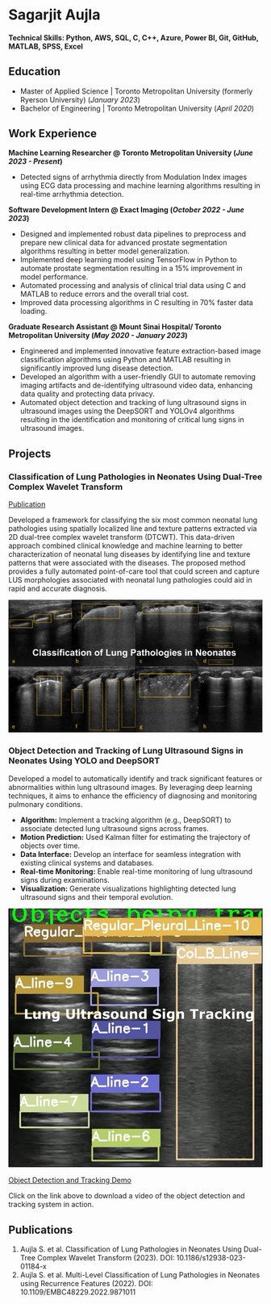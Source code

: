 # Sagarjit Aujla

#### Technical Skills: Python, AWS, SQL, C, C++, Azure, Power BI, Git, GitHub, MATLAB, SPSS, Excel

## Education			       		
- Master of Applied Science	| Toronto Metropolitan University (formerly Ryerson University) (_January 2023_)	 			        		
- Bachelor of Engineering | Toronto Metropolitan University (_April 2020_)

## Work Experience
**Machine Learning Researcher @ Toronto Metropolitan University (_June 2023 - Present_)**
- Detected signs of arrhythmia directly from Modulation Index images using ECG data processing and machine learning algorithms resulting in real-time arrhythmia detection. 

**Software Development Intern @ Exact Imaging	 (_October 2022 - June 2023_)**
- Designed and implemented robust data pipelines to preprocess and prepare new clinical data for advanced prostate segmentation algorithms resulting in better model generalization.
- Implemented deep learning model using TensorFlow in Python to automate prostate segmentation resulting in a 15% improvement in model performance.
- Automated processing and analysis of clinical trial data using C and MATLAB to reduce errors and the overall trial cost.
- Improved data processing algorithms in C resulting in 70% faster data loading.

**Graduate Research Assistant @ Mount Sinai Hospital/ Toronto Metropolitan University		 (_May 2020 - January 2023_)**
- Engineered and implemented innovative feature extraction-based image classification algorithms using Python and MATLAB resulting in significantly improved lung disease detection.
- Developed an algorithm with a user-friendly GUI to automate removing imaging artifacts and de-identifying ultrasound video data, enhancing data quality and protecting data privacy.
- Automated object detection and tracking of lung ultrasound signs in ultrasound images using the DeepSORT and YOLOv4 algorithms resulting in the identification and monitoring of critical lung signs in ultrasound images.


## Projects
### Classification of Lung Pathologies in Neonates Using Dual-Tree Complex Wavelet Transform
[Publication](https://biomedical-engineering-online.biomedcentral.com/articles/10.1186/s12938-023-01184-x)

Developed a framework for classifying the six most common neonatal lung pathologies using spatially localized line and texture patterns extracted via 2D dual-tree complex wavelet transform (DTCWT). This data-driven approach combined clinical knowledge and machine learning to better characterization of neonatal lung diseases by identifying line and texture patterns that were associated with the diseases. The proposed method provides a fully automated point-of-care tool that could screen and capture LUS morphologies associated with neonatal lung pathologies could aid in rapid and accurate diagnosis.

![Lung Pathologies](/img/LungPathologies.png)

### Object Detection and Tracking of Lung Ultrasound Signs in Neonates Using YOLO and DeepSORT



Developed a model to automatically identify and track significant features or abnormalities within lung ultrasound images. By leveraging deep learning techniques, it aims to enhance the efficiency of diagnosing and monitoring pulmonary conditions. 
- **Algorithm:** Implement a tracking algorithm (e.g., DeepSORT) to associate detected lung ultrasound signs across frames.
- **Motion Prediction:** Used Kalman filter for estimating the trajectory of objects over time.
- **Data Interface:** Develop an interface for seamless integration with existing clinical systems and databases.
- **Real-time Monitoring:** Enable real-time monitoring of lung ultrasound signs during examinations.
- **Visualization:** Generate visualizations highlighting detected lung ultrasound signs and their temporal evolution.


![image](/img/LUS_tracking.png)

[Object Detection and Tracking Demo](/DeepSORT/output_TTN.mp4)

Click on the link above to download a video of the object detection and tracking system in action.

## Publications
1. Aujla S. et al. Classification of Lung Pathologies in Neonates Using Dual-Tree Complex Wavelet Transform (2023). DOI: 10.1186/s12938-023-01184-x
2. Aujla S. et al. Multi-Level Classification of Lung Pathologies in Neonates using Recurrence Features (2022). DOI: 10.1109/EMBC48229.2022.9871011

